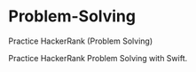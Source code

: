 # Problem-Solving
Practice HackerRank (Problem Solving)

Practice HackerRank Problem Solving with Swift.
